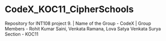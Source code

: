 # CodeX_KOC11_CipherSchools
Repository for INT108 project 9. | 
Name of the Group - CodeX | 
Group Members - Rohit Kumar Saini,
                Venkata Ramana,
                Lova Satya Venkata Surya
Section - KOC11
